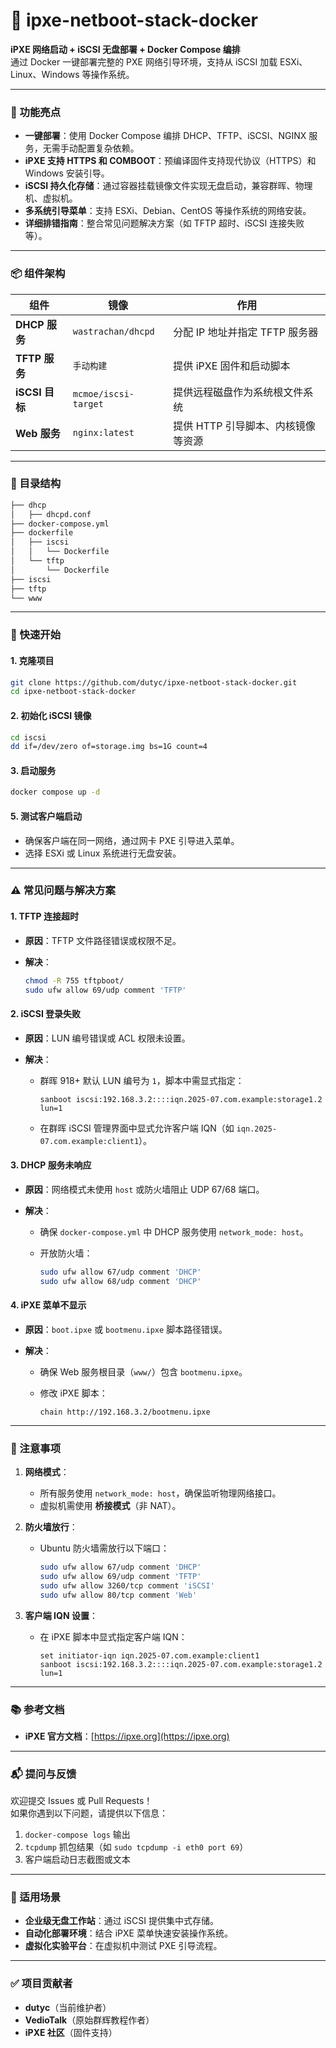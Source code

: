 # 🚀 ipxe-netboot-stack-docker  

**iPXE 网络启动 + iSCSI 无盘部署 + Docker Compose 编排**  
通过 Docker 一键部署完整的 PXE 网络引导环境，支持从 iSCSI 加载 ESXi、Linux、Windows 等操作系统。  

---

### 🧩 功能亮点  

- **一键部署**：使用 Docker Compose 编排 DHCP、TFTP、iSCSI、NGINX 服务，无需手动配置复杂依赖。  
- **iPXE 支持 HTTPS 和 COMBOOT**：预编译固件支持现代协议（HTTPS）和 Windows 安装引导。  
- **iSCSI 持久化存储**：通过容器挂载镜像文件实现无盘启动，兼容群晖、物理机、虚拟机。  
- **多系统引导菜单**：支持 ESXi、Debian、CentOS 等操作系统的网络安装。  
- **详细排错指南**：整合常见问题解决方案（如 TFTP 超时、iSCSI 连接失败等）。  

---

### 📦 组件架构  

| 组件           | 镜像                 | 作用                               |
| -------------- | -------------------- | ---------------------------------- |
| **DHCP 服务**  | `wastrachan/dhcpd`   | 分配 IP 地址并指定 TFTP 服务器     |
| **TFTP 服务**  | `手动构建`           | 提供 iPXE 固件和启动脚本           |
| **iSCSI 目标** | `mcmoe/iscsi-target` | 提供远程磁盘作为系统根文件系统     |
| **Web 服务**   | `nginx:latest`       | 提供 HTTP 引导脚本、内核镜像等资源 |

---

### 📁 目录结构  

```bash
├── dhcp
│   ├── dhcpd.conf
├── docker-compose.yml
├── dockerfile
│   ├── iscsi
│   │   └── Dockerfile
│   └── tftp
│       └── Dockerfile
├── iscsi
├── tftp
└── www
```

---

### 🔧 快速开始  

#### 1. 克隆项目  

```bash
git clone https://github.com/dutyc/ipxe-netboot-stack-docker.git
cd ipxe-netboot-stack-docker
```

#### 2. 初始化 iSCSI 镜像  

```bash
cd iscsi
dd if=/dev/zero of=storage.img bs=1G count=4
```

#### 3. 启动服务  

```bash
docker compose up -d
```

#### 5. 测试客户端启动  

- 确保客户端在同一网络，通过网卡 PXE 引导进入菜单。  
- 选择 ESXi 或 Linux 系统进行无盘安装。  

---

### ⚠️ 常见问题与解决方案  

#### 1. **TFTP 连接超时**  

- **原因**：TFTP 文件路径错误或权限不足。  

- **解决**：  

  ```bash
  chmod -R 755 tftpboot/
  sudo ufw allow 69/udp comment 'TFTP'
  ```

#### 2. **iSCSI 登录失败**  

- **原因**：LUN 编号错误或 ACL 权限未设置。  

- **解决**：  

  - 群晖 918+ 默认 LUN 编号为 `1`，脚本中需显式指定：  

    ```ipxe
    sanboot iscsi:192.168.3.2::::iqn.2025-07.com.example:storage1.2 lun=1
    ```

  - 在群晖 iSCSI 管理界面中显式允许客户端 IQN（如 `iqn.2025-07.com.example:client1`）。  

#### 3. **DHCP 服务未响应**  

- **原因**：网络模式未使用 `host` 或防火墙阻止 UDP 67/68 端口。  

- **解决**：  

  - 确保 `docker-compose.yml` 中 DHCP 服务使用 `network_mode: host`。  

  - 开放防火墙：  

    ```bash
    sudo ufw allow 67/udp comment 'DHCP'
    sudo ufw allow 68/udp comment 'DHCP'
    ```

#### 4. **iPXE 菜单不显示**  

- **原因**：`boot.ipxe` 或 `bootmenu.ipxe` 脚本路径错误。  

- **解决**：  

  - 确保 Web 服务根目录（`www/`）包含 `bootmenu.ipxe`。  

  - 修改 iPXE 脚本：  

    ```ipxe
    chain http://192.168.3.2/bootmenu.ipxe
    ```

---

### 📌 注意事项  

1. **网络模式**：  

   - 所有服务使用 `network_mode: host`，确保监听物理网络接口。  
   - 虚拟机需使用 **桥接模式**（非 NAT）。  

2. **防火墙放行**：  

   - Ubuntu 防火墙需放行以下端口：  

     ```bash
     sudo ufw allow 67/udp comment 'DHCP'
     sudo ufw allow 69/udp comment 'TFTP'
     sudo ufw allow 3260/tcp comment 'iSCSI'
     sudo ufw allow 80/tcp comment 'Web'
     ```

3. **客户端 IQN 设置**：  

   - 在 iPXE 脚本中显式指定客户端 IQN：  

     ```ipxe
     set initiator-iqn iqn.2025-07.com.example:client1
     sanboot iscsi:192.168.3.2::::iqn.2025-07.com.example:storage1.2 lun=1
     ```

---

### 📚 参考文档  

- **iPXE 官方文档**：[https://ipxe.org](https://ipxe.org)  

---

### 📬 提问与反馈  

欢迎提交 Issues 或 Pull Requests！  
如果你遇到以下问题，请提供以下信息：  

1. `docker-compose logs` 输出  
2. `tcpdump` 抓包结果（如 `sudo tcpdump -i eth0 port 69`）  
3. 客户端启动日志截图或文本  

---

### 📌 适用场景  

- **企业级无盘工作站**：通过 iSCSI 提供集中式存储。  
- **自动化部署环境**：结合 iPXE 菜单快速安装操作系统。  
- **虚拟化实验平台**：在虚拟机中测试 PXE 引导流程。  

---

### ✅ 项目贡献者  

- **dutyc**（当前维护者）  
- **VedioTalk**（原始群辉教程作者）  
- **iPXE 社区**（固件支持）  